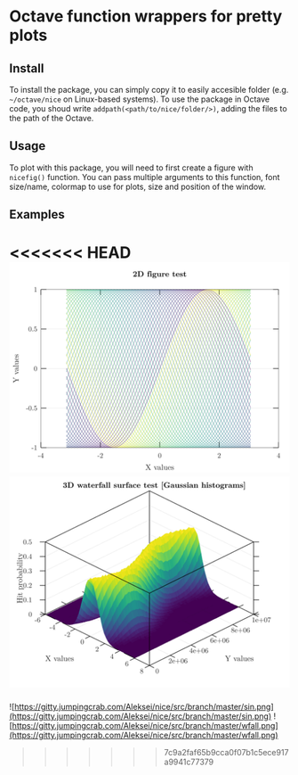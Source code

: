 # Octave function wrappers for pretty plots
## Install
To install the package, you can simply copy it to easily accesible folder (e.g. `~/octave/nice` on Linux-based systems). To use the package in Octave code, you shoud write `addpath(<path/to/nice/folder/>)`, adding the files to the path of the Octave.

## Usage
To plot with this package, you will need to first create a figure with `nicefig()` function. You can pass multiple arguments to this function, font size/name, colormap to use for plots, size and position of the window.

## Examples
<<<<<<< HEAD
![IMAGE](sin.svg)
![IMAGE](wfall.svg)
=======
![https://gitty.jumpingcrab.com/Aleksei/nice/src/branch/master/sin.png](https://gitty.jumpingcrab.com/Aleksei/nice/src/branch/master/sin.png)
![https://gitty.jumpingcrab.com/Aleksei/nice/src/branch/master/wfall.png](https://gitty.jumpingcrab.com/Aleksei/nice/src/branch/master/wfall.png)
>>>>>>> 7c9a2faf65b9cca0f07b1c5ece917a9941c77379



